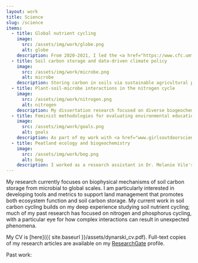```yaml
---
layout: work
title: Science
slug: /science
items:
  - title: Global nutrient cycling
    image:
      src: /assets/img/work/globe.png
      alt: globe
    description: From 2020-2021, I led the <a href="https://www.cfc.umt.edu/research/incyte/default.php">INCyTE Research Coordination Network</a>, a group of biogeoscientists working to improve nutrient cycling representation in Earth system models. I was also a part of a working group at the <a href="https://www.usgs.gov/center-news/new-powell-center-funded-project-global-terrestrial-synthesis-biological-nitrogen?qt-news_science_products=1#qt-news_science_products">USGS Powell Center</a> focused on improving estimates of global nitrogen fixation rates, patterns, and controls.
  - title: Soil carbon storage and data-driven climate policy
    image:
      src: /assets/img/work/microbe.png
      alt: microbe
    description: Storing carbon in soils via sustainable agricultural practices is promoted as a means of climate change mitigation, but will it work? As a postdoc at UC Davis/The Nature Conservancy, I explored the role of soil microbes in building soil carbon and what that means for the longevity of soil carbon sequestered through agricultural management practices.
  - title: Plant-soil-microbe interactions in the nitrogen cycle
    image:
      src: /assets/img/work/nitrogen.png
      alt: nitrogen
    description: My dissertation research focused on diverse biogeochemical interactions between organisms large and small. Some favorite projects include investigating how weathering of nitrogen-rich rocks affects soil microbial processes, and how nitrogen-fixing trees alter soil metal cycling (through the <a href="https://www.nsf.gov/funding/pgm_summ.jsp?pims_id=505127">NSF GRIP program</a>).
  - title: Feminist methodologies for evaluating environmental education
    image:
      src: /assets/img/work/goals.png
      alt: goals
    description: As part of my work with <a href="www.girlsoutdoorscience.com">GOALS at UC Davis</a>, I've helped develop research frameworks to study transformative experiences in environmental education in ways that center relationships, care, and community knowledge.   
  - title: Peatland ecology and biogeochemistry
    image:
      src: /assets/img/work/bog.png
      alt: bog
    description: I worked as a research assistant in Dr. Melanie Vile's peatland ecosystem ecology lab at Villanova University from 2009-2013. My undergraduate honors thesis tested molybdenum and phosphorus limitation of nitrogen fixation in boreal peatlands using field and lab experiments.
---
```

My research currently focuses on biophysical mechanisms of soil carbon storage from microbial to global scales. I am particularly interested in developing tools and metrics to support land management that promotes both ecosystem function and soil carbon storage. My current work in soil carbon cycling builds on my deep experience studying soil nutrient cycling; much of my past research has focused on nitrogen and phosphorus cycling, with a particular eye for how complex interactions can result in unexpected phenomena.

My CV is [here]({{ site.baseurl }}/assets/dynarski_cv.pdf). Full-text copies of my research articles are available on my [ResearchGate](https://www.researchgate.net/profile/Katherine_Dynarski) profile.

Past work:

